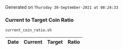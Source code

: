 Generated on `Thursday 30-September-2021 at 08:24:33`

### Current to Target Coin Ratio
`current_coin_ratio.sh`

Date|Current|Target|Ratio
---|---|---|---
